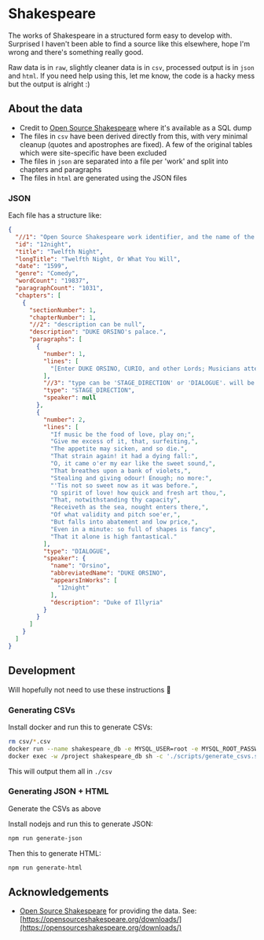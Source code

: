# Shakespeare

The works of Shakespeare in a structured form easy to develop with. Surprised I haven't been able to find a source like this elsewhere, hope I'm wrong and there's something really good.

Raw data is in `raw`, slightly cleaner data is in `csv`, processed output is in `json` and `html`. If you need help using this, let me know, the code is a hacky mess but the output is alright :)

## About the data

- Credit to [Open Source Shakespeare](opensourceshakespeare.org) where it's available as a SQL dump
- The files in `csv` have been derived directly from this, with very minimal cleanup (quotes and apostrophes are fixed). A few of the original tables which were site-specific have been excluded
- The files in `json` are separated into a file per 'work' and split into chapters and paragraphs
- The files in `html` are generated using the JSON files

### JSON

Each file has a structure like:

```json
{
  "//1": "Open Source Shakespeare work identifier, and the name of the JSON file",
  "id": "12night",
  "title": "Twelfth Night",
  "longTitle": "Twelfth Night, Or What You Will",
  "date": "1599",
  "genre": "Comedy",
  "wordCount": "19837",
  "paragraphCount": "1031",
  "chapters": [
    {
      "sectionNumber": 1,
      "chapterNumber": 1,
      "//2": "description can be null",
      "description": "DUKE ORSINO's palace.",
      "paragraphs": [
        {
          "number": 1,
          "lines": [
            "[Enter DUKE ORSINO, CURIO, and other Lords; Musicians attending]"
          ],
          "//3": "type can be 'STAGE_DIRECTION' or 'DIALOGUE'. will be null for the former",
          "type": "STAGE_DIRECTION",
          "speaker": null
        },
        {
          "number": 2,
          "lines": [
            "If music be the food of love, play on;",
            "Give me excess of it, that, surfeiting,",
            "The appetite may sicken, and so die.",
            "That strain again! it had a dying fall:",
            "O, it came o'er my ear like the sweet sound,",
            "That breathes upon a bank of violets,",
            "Stealing and giving odour! Enough; no more:",
            "'Tis not so sweet now as it was before.",
            "O spirit of love! how quick and fresh art thou,",
            "That, notwithstanding thy capacity",
            "Receiveth as the sea, nought enters there,",
            "Of what validity and pitch soe'er,",
            "But falls into abatement and low price,",
            "Even in a minute: so full of shapes is fancy",
            "That it alone is high fantastical."
          ],
          "type": "DIALOGUE",
          "speaker": {
            "name": "Orsino",
            "abbreviatedName": "DUKE ORSINO",
            "appearsInWorks": [
              "12night"
            ],
            "description": "Duke of Illyria"
          }
        }
      ]
    }
  ]
}
```

## Development

Will hopefully not need to use these instructions 🤞

### Generating CSVs

Install docker and run this to generate CSVs:

```sh
rm csv/*.csv
docker run --name shakespeare_db -e MYSQL_USER=root -e MYSQL_ROOT_PASSWORD=root -e MYSQL_DATABASE=shakespeare -v $(pwd):/project -d mysql --secure-file-priv /project/csv 
docker exec -w /project shakespeare_db sh -c './scripts/generate_csvs.sh'
```

This will output them all in `./csv`

### Generating JSON + HTML

Generate the CSVs as above

Install nodejs and run this to generate JSON:

```sh
npm run generate-json
```

Then this to generate HTML:

```sh
npm run generate-html
```

## Acknowledgements

- [Open Source Shakespeare](opensourceshakespeare.org) for providing the data. See: [https://opensourceshakespeare.org/downloads/](https://opensourceshakespeare.org/downloads/)
